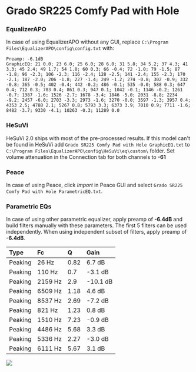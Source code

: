 # Grado SR225 Comfy Pad with Hole

### EqualizerAPO
In case of using EqualizerAPO without any GUI, replace `C:\Program Files\EqualizerAPO\config\config.txt`
with:
```
Preamp: -6.1dB
GraphicEQ: 21 0.0; 23 6.0; 25 6.0; 28 6.0; 31 5.8; 34 5.2; 37 4.3; 41 3.3; 45 2.4; 49 1.7; 54 1.0; 60 0.3; 66 -0.4; 72 -1.0; 79 -1.5; 87 -1.8; 96 -2.3; 106 -2.3; 116 -2.4; 128 -2.5; 141 -2.4; 155 -2.3; 170 -2.1; 187 -2.0; 206 -1.8; 227 -1.4; 249 -1.2; 274 -0.8; 302 -0.9; 332 -0.8; 365 -0.5; 402 -0.4; 442 -0.2; 486 -0.1; 535 -0.0; 588 0.3; 647 0.4; 712 0.3; 783 0.4; 861 0.3; 947 0.1; 1042 -0.1; 1146 -0.2; 1261 -0.7; 1387 -1.6; 1526 -2.7; 1678 -3.4; 1846 -5.0; 2031 -8.8; 2234 -9.2; 2457 -6.0; 2703 -3.3; 2973 -1.6; 3270 -0.0; 3597 -1.3; 3957 0.4; 4353 2.5; 4788 2.1; 5267 0.8; 5793 3.3; 6373 3.9; 7010 0.9; 7711 -1.6; 8482 -3.7; 9330 -4.1; 10263 -0.3; 11289 0.0
```

### HeSuVi
HeSuVi 2.0 ships with most of the pre-processed results. If this model can't be found in HeSuVi add
`Grado SR225 Comfy Pad with Hole GraphicEQ.txt` to `C:\Program Files\EqualizerAPO\config\HeSuVi\eq\custom\` folder.
Set volume attenuation in the Connection tab for both channels to **-61**

### Peace
In case of using Peace, click *Import* in Peace GUI and select `Grado SR225 Comfy Pad with Hole ParametricEQ.txt`.

### Parametric EQs
In case of using other parametric equalizer, apply preamp of **-6.4dB** and build filters manually
with these parameters. The first 5 filters can be used independently.
When using independent subset of filters, apply preamp of **-6.4dB**.

| Type    | Fc      |    Q | Gain     |
|:--------|:--------|:-----|:---------|
| Peaking | 26 Hz   | 0.82 | 6.7 dB   |
| Peaking | 110 Hz  | 0.7  | -3.1 dB  |
| Peaking | 2159 Hz | 2.9  | -10.1 dB |
| Peaking | 6509 Hz | 1.18 | 4.6 dB   |
| Peaking | 8537 Hz | 2.69 | -7.2 dB  |
| Peaking | 821 Hz  | 1.23 | 0.8 dB   |
| Peaking | 1510 Hz | 7.23 | -0.9 dB  |
| Peaking | 4486 Hz | 5.68 | 3.3 dB   |
| Peaking | 5336 Hz | 2.27 | -3.0 dB  |
| Peaking | 6111 Hz | 5.67 | 3.1 dB   |

![](https://raw.githubusercontent.com/jaakkopasanen/AutoEq/master/results/innerfidelity/sbaf-serious/Grado%20SR225%20Comfy%20Pad%20with%20Hole/Grado%20SR225%20Comfy%20Pad%20with%20Hole.png)